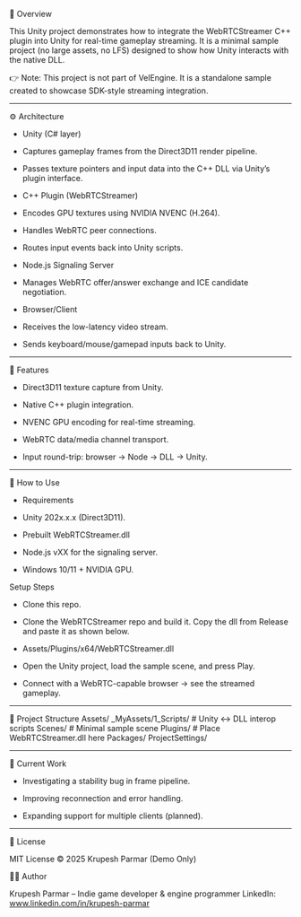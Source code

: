 📌 Overview

This Unity project demonstrates how to integrate the WebRTCStreamer C++ plugin into Unity for real-time gameplay streaming.
It is a minimal sample project (no large assets, no LFS) designed to show how Unity interacts with the native DLL.

👉 Note: This project is not part of VelEngine. It is a standalone sample created to showcase SDK-style streaming integration.

--------------------------------------------------------------------------------------------------------------

⚙️ Architecture

- Unity (C# layer)

- Captures gameplay frames from the Direct3D11 render pipeline.

- Passes texture pointers and input data into the C++ DLL via Unity’s plugin interface.

- C++ Plugin (WebRTCStreamer)

- Encodes GPU textures using NVIDIA NVENC (H.264).

- Handles WebRTC peer connections.

- Routes input events back into Unity scripts.

- Node.js Signaling Server

- Manages WebRTC offer/answer exchange and ICE candidate negotiation.

- Browser/Client

- Receives the low-latency video stream.

- Sends keyboard/mouse/gamepad inputs back to Unity.

--------------------------------------------------------------------------------------------------------------

🚀 Features

- Direct3D11 texture capture from Unity.

- Native C++ plugin integration.

- NVENC GPU encoding for real-time streaming.

- WebRTC data/media channel transport.

- Input round-trip: browser → Node → DLL → Unity.

--------------------------------------------------------------------------------------------------------------

🔧 How to Use
- Requirements

- Unity 202x.x.x (Direct3D11).

- Prebuilt WebRTCStreamer.dll

- Node.js vXX for the signaling server.

- Windows 10/11 + NVIDIA GPU.

Setup Steps

- Clone this repo.

- Clone the WebRTCStreamer repo and build it. Copy the dll from Release and paste it as shown below.

- Assets/Plugins/x64/WebRTCStreamer.dll

- Open the Unity project, load the sample scene, and press Play.

- Connect with a WebRTC-capable browser → see the streamed gameplay.

--------------------------------------------------------------------------------------------------------------

📂 Project Structure
Assets/
  _MyAssets/1_Scripts/      # Unity <-> DLL interop scripts
  Scenes/                   # Minimal sample scene
  Plugins/                  # Place WebRTCStreamer.dll here
Packages/
ProjectSettings/

--------------------------------------------------------------------------------------------------------------

🐞 Current Work

- Investigating a stability bug in frame pipeline.

- Improving reconnection and error handling.

- Expanding support for multiple clients (planned).

--------------------------------------------------------------------------------------------------------------

📜 License

MIT License © 2025 Krupesh Parmar (Demo Only)

🧑‍💻 Author

Krupesh Parmar – Indie game developer & engine programmer LinkedIn: www.linkedin.com/in/krupesh-parmar

